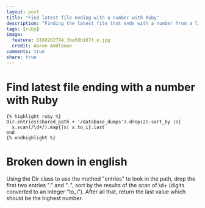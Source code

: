 ```yaml
---
layout: post
title: "Find latest file ending with a number with Ruby"
description: "Finding the latest file that ends with a number from a list of archives with Ruby came in helpful when writing some code. Read more to find out what it looks like."
tags: [ruby]
image:
  feature: 8160262794_3ba58b187f_o.jpg
  credit: Aaron Addleman
comments: true
share: true
---
```


# Find latest file ending with a number with Ruby

    {% highlight ruby %}
    Dir.entries(shared_path + '/database_dumps').drop(2).sort_by |s|
      s.scan(/\d+/).map{|s| s.to_i}.last
    end
    {% endhighlight %}


# Broken down in english

Using the Dir class to use the method "entries" to look in the path, drop the first two entries "." and "..", sort by the results of the scan of \d+ (digits converted to an integer "to_i"). After all that, return the last value which should be the highest number.
